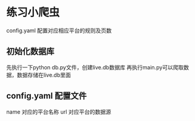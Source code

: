 # 练习小爬虫

config.yaml 配置对应相应平台的规则及页数

## 初始化数据库
先执行一下python db.py文件，创建live.db数据库
再执行main.py可以爬取数据，数据存储在live.db里面

## config.yaml 配置文件

name 对应的平台名称
url 对应平台的数据源




